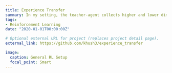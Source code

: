 ```yaml
---
title: Experience Transfer 
summary: In my setting, the teacher-agent collects higher and lower dimensional observations to train a student-agent who only receives higher dimensional observations.
tags:
- Reinforcement Learning
date: "2020-01-01T00:00:00Z"

# Optional external URL for project (replaces project detail page).
external_link: https://github.com/khush3/experience_transfer

image:
  caption: General RL Setup
  focal_point: Smart
---
```

